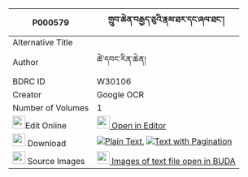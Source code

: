 |P000579|གྲུབ་ཆེན་བརྒྱད་ཅུའི་རྣམ་ཐར་དང་ཞལ་ཐང་། 
| --- | --- 
|Alternative Title |
|Author| ཚེ་དབང་རིན་ཆེན།
|BDRC ID | W30106
|Creator | Google OCR
|Number of Volumes| 1
|<img width="25" src="https://img.icons8.com/color/25/000000/edit-property.png">Edit Online| [<img width="25" src="https://avatars.githubusercontent.com/u/45091458?s=200&v=4"> Open in Editor](http://editor.openpecha.org/P000579)
|<img width="25" src="https://img.icons8.com/fluent/48/000000/download-2.png"/>  Download | [![](https://img.icons8.com/color/20/000000/txt.png)Plain Text](https://github.com/Openpecha/P000579/releases/download/v1/drubchen_gyechu_i_namtar_dang__plain_P000579.zip), [![](https://img.icons8.com/color/20/000000/txt.png)Text with Pagination](https://github.com/Openpecha/P000579/releases/download/v1/drubchen_gyechu_i_namtar_dang__pages_P000579.zip)
|<img width="25" src="https://img.icons8.com/plasticine/100/000000/pictures-folder.png"/>  Source Images | [<img width="25" src="https://library.bdrc.io/icons/BUDA-small.svg"> Images of text file open in BUDA](https://library.bdrc.io/show/bdr:W30106)